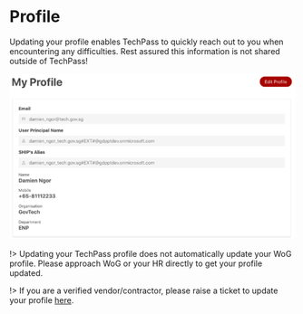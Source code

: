 # Profile
Updating your profile enables TechPass to quickly reach out to you when encountering any difficulties. Rest assured this information is not shared outside of TechPass!

![profile](assets/images/profile/user_profile.png)

!> Updating your TechPass profile does not automatically update your WoG profile. Please approach WoG or your HR directly to get your profile updated.

!> If you are a verified vendor/contractor, please raise a ticket to update your profile [here]().
